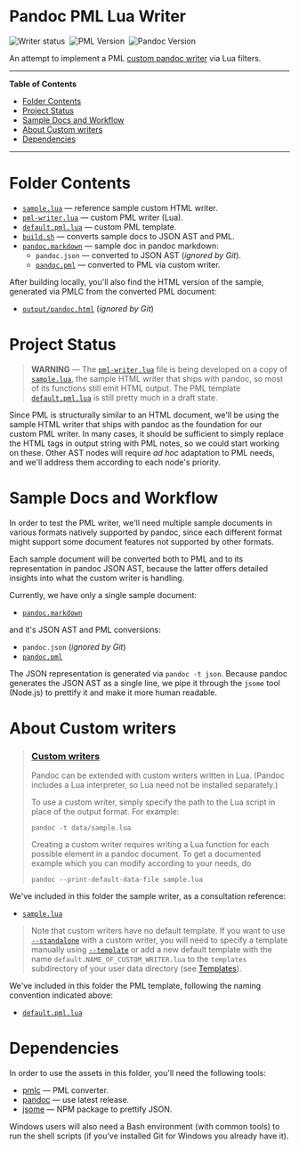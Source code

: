 # Pandoc PML Lua Writer

![Writer status][status badge]&nbsp;
![PML Version][pml badge]&nbsp;
![Pandoc Version][pandoc badge]

An attempt to implement a PML [custom pandoc writer] via Lua filters.

-----

**Table of Contents**

<!-- MarkdownTOC autolink="true" bracket="round" autoanchor="false" lowercase="only_ascii" uri_encoding="true" levels="1,2,3" -->

- [Folder Contents](#folder-contents)
- [Project Status](#project-status)
- [Sample Docs and Workflow](#sample-docs-and-workflow)
- [About Custom writers](#about-custom-writers)
- [Dependencies](#dependencies)

<!-- /MarkdownTOC -->

-----

# Folder Contents

- [`sample.lua`][sample.lua] — reference sample custom HTML writer.
- [`pml-writer.lua`][pml-writer.lua] — custom PML writer (Lua).
- [`default.pml.lua`][default.pml.lua] — custom PML template.
- [`build.sh`][build.sh] — converts sample docs to JSON AST and PML.
- [`pandoc.markdown`][pandoc.markdown] — sample doc in pandoc markdown:
    + `pandoc.json` — converted to JSON AST (_ignored by Git_).
    + [`pandoc.pml`][pandoc.pml] — converted to PML via custom writer.

After building locally, you'll also find the HTML version of the sample, generated via PMLC from the converted PML document:

- [`output/pandoc.html`](./output/pandoc.html) (_ignored by Git_)


# Project Status

> **WARNING** — The [`pml-writer.lua`][pml-writer.lua] file is being developed on a copy of [`sample.lua`][sample.lua], the sample HTML writer that ships with pandoc, so most of its functions still emit HTML output.
> The PML template [`default.pml.lua`][default.pml.lua] is still pretty much in a draft state.

Since PML is structurally similar to an HTML document, we'll be using the sample HTML writer that ships with pandoc as the foundation for our custom PML writer.
In many cases, it should be sufficient to simply replace the HTML tags in output string with PML notes, so we could start working on these.
Other AST nodes will require _ad hoc_ adaptation to PML needs, and we'll address them according to each node's priority.


# Sample Docs and Workflow

In order to test the PML writer, we'll need multiple sample documents in various formats natively supported by pandoc, since each different format might support some document features not supported by other formats.

Each sample document will be converted both to PML and to its representation in pandoc JSON AST, because the latter offers detailed insights into what the custom writer is handling.

Currently, we have only a single sample document:

- [`pandoc.markdown`][pandoc.markdown]

and it's JSON AST and PML conversions:

- `pandoc.json` (_ignored by Git_)
- [`pandoc.pml`][pandoc.pml]

The JSON representation is generated via `pandoc -t json`.
Because pandoc generates the JSON AST as a single line, we pipe it through the `jsome` tool (Node.js) to prettify it and make it more human readable.


# About Custom writers

> ### [Custom writers]
>
> Pandoc can be extended with custom writers written in Lua.
> (Pandoc includes a Lua interpreter, so Lua need not be installed separately.)
>
> To use a custom writer, simply specify the path to the Lua script in place of the output format. For example:
>
> ```
> pandoc -t data/sample.lua
> ```
>
> Creating a custom writer requires writing a Lua function for each possible element in a pandoc document.
> To get a documented example which you can modify according to your needs, do
>
> ```
> pandoc --print-default-data-file sample.lua
> ```

We've included in this folder the sample writer, as a consultation reference:

- [`sample.lua`][sample.lua]

> Note that custom writers have no default template.
> If you want to use [`--standalone`][--standalone] with a custom writer, you will need to specify a template manually using [`--template`][--template] or add a new default template with the name `default.NAME_OF_CUSTOM_WRITER.lua` to the `templates` subdirectory of your user data directory (see [Templates]).

We've included in this folder the PML template, following the naming convention indicated above:

- [`default.pml.lua`][default.pml.lua]


# Dependencies

In order to use the assets in this folder, you'll need the following tools:

- [pmlc] — PML converter.
- [pandoc][pandoc install] — use latest release.
- [jsome] — NPM package to prettify JSON.

Windows users will also need a Bash environment (with common tools) to run the shell scripts (if you've installed Git for Windows you already have it).

<!-----------------------------------------------------------------------------
                               REFERENCE LINKS
------------------------------------------------------------------------------>

[jsome]: https://www.npmjs.com/package/jsome "jsome package at NPM"
[pmlc]: https://www.pml-lang.dev/downloads/install.html "PML Converter download page"

<!-- pandoc -->

[pandoc]: https://pandoc.org "Visit pandoc website"
[pandoc install]: https://pandoc.org/installing.html "Visit pandoc download page"

[custom pandoc writer]: https://pandoc.org/MANUAL.html#custom-writers "Pandoc User's Guide » Custom writers"
[Custom writers]: https://pandoc.org/MANUAL.html#custom-writers "Pandoc User's Guide » Custom writers"

[--standalone]: https://pandoc.org/MANUAL.html#option--standalone "Pandoc User's Guide » '--standalone' option"
[--template]: https://pandoc.org/MANUAL.html#option--template "Pandoc User's Guide » '--template' option"
[Templates]: https://pandoc.org/MANUAL.html#templates "Pandoc User's Guide » Templates"

<!-- badges -->

[status badge]: https://img.shields.io/badge/status-Alpha-orange "The writer is still in WIP Alpha stage"
[pml badge]: https://img.shields.io/badge/PML-2.2.0-yellow "Last tested with PML 2.2.0"
[pandoc badge]: https://img.shields.io/badge/pandoc-2.17.1.1-yellow "Last tested with pandoc 2.17.1.1"

<!-- project files -->

[build.sh]: ./build.sh "View builder script"
[default.pml.lua]: ./default.pml.lua "pandoc template for custom PML writer"
[pandoc.json]: ./pandoc.json "ample pandoc markdown doc converted to JSON AST"
[pandoc.markdown]: ./pandoc.markdown "Sample doc in pandoc markdown"
[pandoc.pml]: ./pandoc.pml "Sample pandoc markdown doc converted to PML"
[pml-writer.lua]: ./pml-writer.lua "Custom PML writer"
[sample.lua]: ./sample.lua "Sample HTML writer"

<!-- EOF -->
